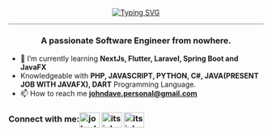 <p align="center">
<a href="https://git.io/typing-svg"><img src="https://readme-typing-svg.demolab.com?font=Fira+Code&weight=900&size=32&pause=1000&color=1F51FF&background=1599FF00&center=true&vCenter=true&width=700&height=100&lines=Hi+%F0%9F%91%8B%2C+I'm+John+Dave+Aquino(Davee);a+Software Engineer;Always+learning+new+things" alt="Typing SVG" /></a></a>
<hr style="height:0.5px;width:100%;color:gray;background-color:gray">
<h3 align="center">A passionate Software Engineer from nowhere.</h3>

- 🌱 I’m currently learning **NextJs, Flutter, Laravel, Spring Boot and JavaFX**
- Knowledgeable with **PHP, JAVASCRIPT, PYTHON, C#, JAVA(PRESENT JOB WITH JAVAFX), DART** Programming Language.
- 📫 How to reach me **johndave.personal@gmail.com**

<h3 align="left">Connect with me:<a href="https://twitter.com/johndaveaquino8" target="blank"><img align="center" src="https://raw.githubusercontent.com/rahuldkjain/github-profile-readme-generator/master/src/images/icons/Social/twitter.svg" alt="johndaveaquino8" height="30" width="40" /></a>
<a href="https://fb.com/itsjohndave.a" target="blank"><img align="center" src="https://raw.githubusercontent.com/rahuldkjain/github-profile-readme-generator/master/src/images/icons/Social/facebook.svg" alt="itsjohndave.a" height="30" width="40" /></a>
<a href="https://instagram.com/itsjohndave.a" target="blank"><img align="center" src="https://raw.githubusercontent.com/rahuldkjain/github-profile-readme-generator/master/src/images/icons/Social/instagram.svg" alt="itsjohndave.a" height="30" width="40" /></a></h3>

